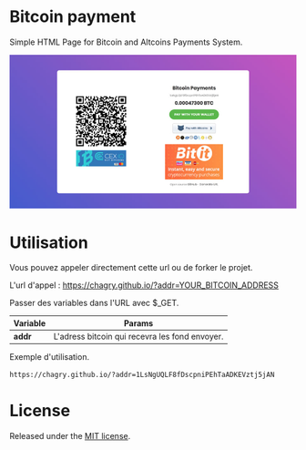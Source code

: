 # Bitcoin payment
Simple HTML Page for Bitcoin and Altcoins Payments System.

![page](images/page.jpg)

# Utilisation

Vous pouvez appeler directement cette url ou de forker le projet.

L'url d'appel : https://chagry.github.io/?addr=YOUR_BITCOIN_ADDRESS

Passer des variables dans l'URL avec $_GET.

| Variable | Params |
|----------|--------|
|**addr**|L'adress bitcoin qui recevra les fond envoyer.|

Exemple d'utilisation.
```
https://chagry.github.io/?addr=1LsNgUQLF8fDscpniPEhTaADKEVztj5jAN
```

# License

Released under the [ MIT license](http://opensource.org/licenses/mit-license.php).
